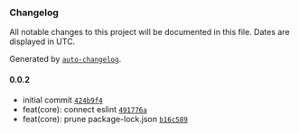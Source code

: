 ### Changelog

All notable changes to this project will be documented in this file. Dates are displayed in UTC.

Generated by [`auto-changelog`](https://github.com/CookPete/auto-changelog).

#### 0.0.2

- initial commit [`424b9f4`](https://github.com/dvakatsiienko/space-explorer-api/commit/424b9f434fb92e4e55d375c618a569f26570093c)
- feat(core): connect eslint [`491776a`](https://github.com/dvakatsiienko/space-explorer-api/commit/491776ac3b4cb05389092a0c75542121b631a8ac)
- feat(core): prune package-lock.json [`b16c589`](https://github.com/dvakatsiienko/space-explorer-api/commit/b16c589271f6533560ba2d24aa81aaa9eb3e998a)
